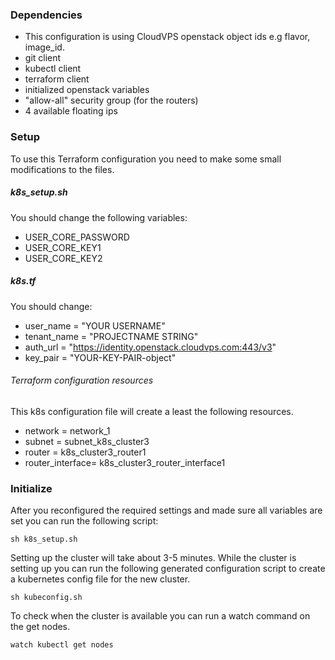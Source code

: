 ### Dependencies

* This configuration is using CloudVPS openstack object ids e.g flavor, image_id.
* git client
* kubectl client
* terraform client
* initialized openstack variables
* "allow-all" security group (for the routers)
* 4 available floating ips

### Setup

To use this Terraform configuration you need to make some small modifications to the files.

##### k8s_setup.sh

You should change the following variables:

* USER_CORE_PASSWORD
* USER_CORE_KEY1
* USER_CORE_KEY2

##### k8s.tf

You should change:

* user_name   = "YOUR USERNAME"
* tenant_name = "PROJECTNAME STRING"
* auth_url    = "https://identity.openstack.cloudvps.com:443/v3"
* key_pair    = "YOUR-KEY-PAIR-object" 


###### Terraform configuration resources

This k8s configuration file will create a least the following resources.

* network 	  = network_1
* subnet  	  = subnet_k8s_cluster3 
* router  	  = k8s_cluster3_router1
* router_interface= k8s_cluster3_router_interface1

### Initialize

After you reconfigured the required settings and made sure all variables are set you can run the following script:
```
sh k8s_setup.sh
```

Setting up the cluster will take about 3-5 minutes. While the cluster is setting up you can run the following generated configuration script to create a kubernetes config file for the new cluster.
```
sh kubeconfig.sh
```

To check when the cluster is available you can run a watch command on the get nodes.
```
watch kubectl get nodes
```


